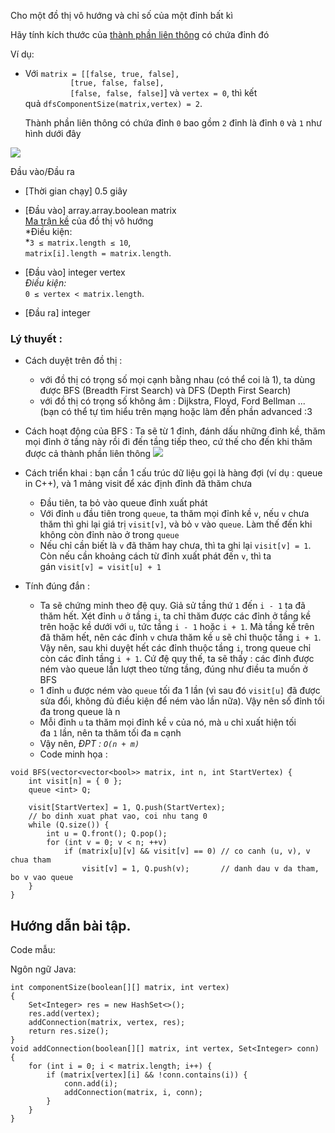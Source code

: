 Cho một đồ thị vô hướng và chỉ số của một đỉnh bất kì

Hãy tính kích thước của [thành phần liên thông](https://vi.wikipedia.org/wiki/Th%C3%A0nh_ph%E1%BA%A7n_li%C3%AAn_th%C3%B4ng) có chứa đỉnh đó

Ví dụ:

-   Với `matrix = [[false, true, false],`\
    `          [true, false, false],`\
    `          [false, false, false]`] và `vertex = 0`, thì kết quả `dfsComponentSize(matrix,vertex) = 2`.

    Thành phần liên thông có chứa đỉnh `0` bao gồm `2` đỉnh là đỉnh `0` và `1` như hình dưới đây

![](https://codesignal.s3.amazonaws.com/tasks/dfsComponentSize/img/ex.png?_tm=1551474440755)

Đầu vào/Đầu ra

-   [Thời gian chạy] 0.5 giây

-   [Đầu vào] array.array.boolean matrix\
    [Ma trận kề](https://vi.wikipedia.org/wiki/Ma_tr%E1%BA%ADn_k%E1%BB%81) của đồ thị vô hướng\
    *Điều kiện:\
    *`3 ≤ matrix.length ≤ 10`,\
    `matrix[i].length = matrix.length`.

-   [Đầu vào] integer vertex\
    *Điều kiện:*\
    `0 ≤ vertex < matrix.length`.

-   [Đầu ra] integer

### Lý thuyết :

-   Cách duyệt trên đồ thị :
    -   với đồ thị có trọng số mọi cạnh bằng nhau (có thể coi là 1), ta dùng được BFS (Breadth First Search) và DFS (Depth First Search)
    -   với đồ thị có trọng số không âm : Dijkstra, Floyd, Ford Bellman ... (bạn có thể tự tìm hiểu trên mạng hoặc làm đến phần advanced :3
-   Cách hoạt động của BFS : Ta sẽ từ 1 đỉnh, đánh dấu những đỉnh kề, thăm mọi đỉnh ở tầng này rồi đi đến tầng tiếp theo, cứ thế cho đến khi thăm được cả thành phần liên thông ![](https://codelearn.io/Media/Default/Users/Sakaeru/BasicAlgorithms/t%E1%BA%A3i%20xu%E1%BB%91ng.gif)
-   Cách triển khai : bạn cần 1 cấu trúc dữ liệu gọi là hàng đợi (ví dụ : queue in C++), và 1 mảng visit để xác định đỉnh đã thăm chưa

    -   Đầu tiên, ta bỏ vào queue đỉnh xuất phát
    -   Với đỉnh `u` đầu tiên trong `queue`, ta thăm mọi đỉnh kề `v`, nếu `v` chưa thăm thì ghi lại giá trị `visit[v]`, và bỏ `v` vào `queue`. Làm thế đến khi không còn đỉnh nào ở trong `queue`
    -   Nếu chỉ cần biết là `v` đã thăm hay chưa, thì ta ghi lại `visit[v] = 1`. Còn nếu cần khoảng cách từ đỉnh xuất phát đến `v`, thì ta gán `visit[v] = visit[u] + 1`
-   Tính đúng đắn :
    -   Ta sẽ chứng minh theo đệ quy. Giả sử tầng thứ `1` đến `i - 1` ta đã thăm hết. Xét đỉnh `u` ở tầng `i`, ta chỉ thăm được các đỉnh ở tầng kề trên hoặc kề dưới với `u`, tức tầng `i - 1` hoặc `i + 1`. Mà tầng kề trên đã thăm hết, nên các đỉnh `v` chưa thăm kề `u` sẽ chỉ thuộc tầng `i + 1`. Vậy nên, sau khi duyệt hết các đỉnh thuộc tầng `i`, trong queue chỉ còn các đỉnh tầng `i + 1`. Cứ đệ quy thế, ta sẽ thấy : các đỉnh được ném vào queue lần lượt theo từng tầng, đúng như điều ta muốn ở BFS
    -   1 đỉnh `u` được ném vào `queue` tối đa 1 lần (vì sau đó `visit[u]` đã được sửa đổi, không đủ điều kiện để ném vào lần nữa). Vậy nên số đỉnh tối đa trong queue là n
    -   Mỗi đỉnh `u` ta thăm mọi đỉnh kề `v` của nó, mà `u` chỉ xuất hiện tối đa `1` lần, nên ta thăm tối đa `m` cạnh
    -   Vậy nên, *ĐPT : `O(n + m)`*
    -   Code minh họa :

```
void BFS(vector<vector<bool>> matrix, int n, int StartVertex) {
    int visit[n] = { 0 };
    queue <int> Q;

    visit[StartVertex] = 1, Q.push(StartVertex);
    // bo dinh xuat phat vao, coi nhu tang 0
    while (Q.size()) {
        int u = Q.front(); Q.pop();
        for (int v = 0; v < n; ++v)
            if (matrix[u][v] && visit[v] == 0) // co canh (u, v), v chua tham
                visit[v] = 1, Q.push(v);       // danh dau v da tham, bo v vao queue
    }
}
```

Hướng dẫn bài tập.
------------------

Code mẫu:

Ngôn ngữ Java:

```
int componentSize(boolean[][] matrix, int vertex)
{
    Set<Integer> res = new HashSet<>();
    res.add(vertex);
    addConnection(matrix, vertex, res);
    return res.size();
}
void addConnection(boolean[][] matrix, int vertex, Set<Integer> conn) {
    for (int i = 0; i < matrix.length; i++) {
        if (matrix[vertex][i] && !conn.contains(i)) {
            conn.add(i);
            addConnection(matrix, i, conn);
        }
    }
}
```